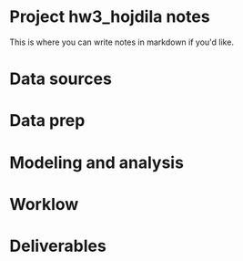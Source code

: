 # Project hw3_hojdila notes

 
This is where you can write notes in markdown if you'd like.

# Data sources


# Data prep


# Modeling and analysis


# Worklow


# Deliverables
